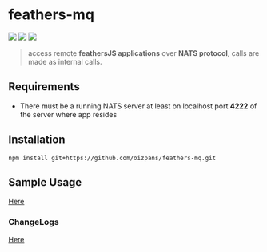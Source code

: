 # feathers-mq
<img src="https://img.shields.io/github/tag/oizpans/feathers-mq.svg" /> <img src="https://img.shields.io/npm/v/@feathersjs/feathers.svg?label=@feathersjs/feathers" /> <img src="https://img.shields.io/npm/v/nats.svg?label=nats" />

> access remote **feathersJS applications** over **NATS protocol**, calls are made as internal calls.

## Requirements
* There must be a running NATS server at least on localhost port **4222** of the server where app resides

## Installation
```ssh
npm install git+https://github.com/oizpans/feathers-mq.git
```

## Sample Usage
[Here](./examples/README.md)

### ChangeLogs
[Here](./changelogs.md)
